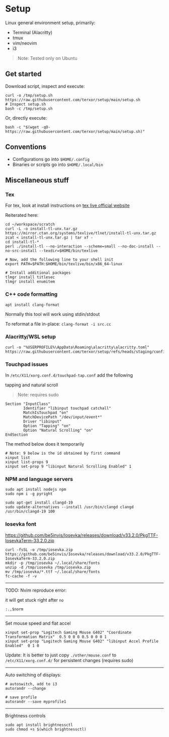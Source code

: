 # Setup

Linux general environment setup, primarily:
- Terminal (Alacritty)
- tmux
- vim/neovim
- i3

> Note: Tested only on Ubuntu

## Get started

Download script, inspect and execute:

```
curl -o /tmp/setup.sh https://raw.githubusercontent.com/terxor/setup/main/setup.sh
# Inspect setup.sh
bash -c /tmp/setup.sh
```

Or, directly execute:

```
bash -c "$(wget -qO- https://raw.githubusercontent.com/terxor/setup/main/setup.sh)"
```

## Conventions

- Configurations go into `$HOME/.config`
- Binaries or scripts go into `$HOME/.local/bin`

## Miscellaneous stuff

### Tex

For tex, look at install instructions on [tex live official website](https://tug.org/texlive/quickinstall.html#running)
  
Reiterated here:

```
cd ~/workspace/scratch
curl -L -o install-tl-unx.tar.gz https://mirror.ctan.org/systems/texlive/tlnet/install-tl-unx.tar.gz
zcat < install-tl-unx.tar.gz | tar xf -
cd install-tl-*
perl ./install-tl --no-interaction --scheme=small --no-doc-install --no-src-install --texdir=$HOME/bin/texlive

# Now, add the following line to your shell init
export PATH=$PATH:$HOME/bin/texlive/bin/x86_64-linux

# Install additional packages
tlmgr install titlesec
tlmgr install enumitem
```

### C++ code formatting

`apt install clang-format`

Normally this tool will work using stdin/stdout

To reformat a file in-place: `clang-format -i src.cc`

### Alacritty/WSL setup

```
curl -o "%USERPROFILE%\AppData\Roaming\alacritty\alacritty.toml" https://raw.githubusercontent.com/terxor/setup/refs/heads/staging/config/.alacritty.toml
```

### Touchpad issues

In  `/etc/X11/xorg.conf.d/touchpad-tap.conf` add the following

tapping and natural scroll

> Note: requires sudo

```
Section "InputClass"
        Identifier "libinput touchpad catchall"
        MatchIsTouchpad "on"
        MatchDevicePath "/dev/input/event*"
        Driver "libinput"
        Option "Tapping" "on"
        Option "Natural Scrolling" "on"
EndSection
```

The method below does it temporarily

```
# Note: 9 below is the id obtained by first command
xinput list
xinput list-props 9
xinput set-prop 9 "libinput Natural Scrolling Enabled" 1
```


### NPM and language servers

```
sudo apt install nodejs npm
sudo npm i -g pyright
```

```
sudo apt-get install clangd-19
sudo update-alternatives --install /usr/bin/clangd clangd /usr/bin/clangd-19 100
```

### Iosevka font

https://github.com/be5invis/Iosevka/releases/download/v33.2.0/PkgTTF-IosevkaTerm-33.2.0.zip

```
curl -fsSL -o /tmp/iosevka.zip https://github.com/be5invis/Iosevka/releases/download/v33.2.0/PkgTTF-IosevkaTerm-33.2.0.zip
mkdir -p /tmp/iosevka ~/.local/share/fonts
unzip -d /tmp/iosevka /tmp/iosevka.zip
mv /tmp/iosevka/*.ttf ~/.local/share/fonts
fc-cache -f -v
```

***

TODO: Nvim reproduce error:

it will get stuck right after `no`

```
:.,$norm
```

***

Set mouse speed and flat accel

```
xinput set-prop "Logitech Gaming Mouse G402" "Coordinate Transformation Matrix"  0.5 0 0 0 0.5 0 0 0 1
xinput set-prop "Logitech Gaming Mouse G402" "libinput Accel Profile Enabled"  0 1 0
```

Update: It is better to just copy `./other/mouse.conf` to
`/etc/X11/xorg.conf.d/` for persistent changes (requires sudo)


***

Auto switching of displays:

```
# autoswitch, add to i3
autorandr --change

# save profile
autorandr --save myprofile1
```

***

Brightness controls

```
sudo apt install brightnessctl
sudo chmod +s $(which brightnessctl)
```

